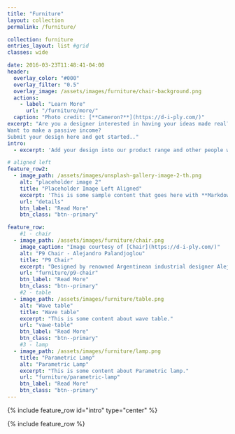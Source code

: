 ```yaml
---
title: "Furniture"
layout: collection
permalink: /furniture/

collection: furniture
entries_layout: list #grid
classes: wide

date: 2016-03-23T11:48:41-04:00
header:
  overlay_color: "#000"
  overlay_filter: "0.5"
  overlay_image: /assets/images/furniture/chair-background.png
  actions:
    - label: "Learn More"
      url: "/furniture/more/"
  caption: "Photo credit: [**Cameron?**](https://d-i-ply.com/)"
excerpt: "Are you a designer interested in having your ideas made real?
Want to make a passive income?
Submit your design here and get started.."
intro: 
  - excerpt: 'Add your design into our product range and other people will get the opportunity to build and own YOUR design. Not only that, you will get an attractive fee for each of your designs sold!'

# aligned left
feature_row2:
  - image_path: /assets/images/unsplash-gallery-image-2-th.png
    alt: "placeholder image 2"
    title: "Placeholder Image Left Aligned"
    excerpt: 'This is some sample content that goes here with **Markdown** formatting. Left aligned with `type="left"`'
    url: "details"
    btn_label: "Read More"
    btn_class: "btn--primary"

feature_row:
    #1 - chair
  - image_path: /assets/images/furniture/chair.png
    image_caption: "Image courtesy of [Chair](https://d-i-ply.com/)"
    alt: "P9 Chair - Alejandro Palandjoglou"
    title: "P9 Chair"
    excerpt: "Designed by renowned Argentinean industrial designer Alejandro Palandjoglou, the P9 chair series combines form with function."
    url: "furniture/p9-chair"
    btn_label: "Read More"
    btn_class: "btn--primary"
    #2 - table
  - image_path: /assets/images/furniture/table.png
    alt: "Wave table"
    title: "Wave table"
    excerpt: "This is some content about wave table."
    url: "vawe-table"
    btn_label: "Read More"
    btn_class: "btn--primary"
    #3 - lamp
  - image_path: /assets/images/furniture/lamp.png
    title: "Parametric Lamp"
    alt: "Parametric Lamp"
    excerpt: "This is some content about Parametric lamp."
    url: "furniture/parametric-lamp"
    btn_label: "Read More"
    btn_class: "btn--primary"
---
```


{% include feature_row id="intro" type="center" %}

{% include feature_row %}